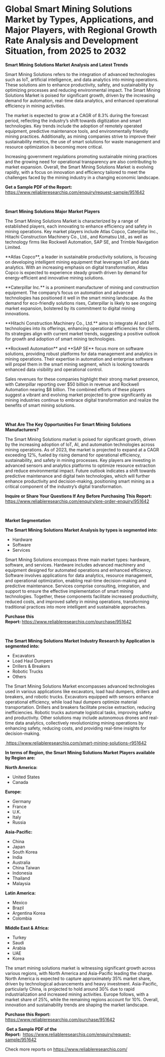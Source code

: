 <p><h1>Global Smart Mining Solutions Market by Types, Applications, and Major Players, with Regional Growth Rate Analysis and Development Situation, from 2025 to 2032</h1></p><p><strong>Smart Mining Solutions Market Analysis and Latest Trends</strong></p>
<p><p>Smart Mining Solutions refers to the integration of advanced technologies such as IoT, artificial intelligence, and data analytics into mining operations. These solutions aim to enhance productivity, safety, and sustainability by optimizing processes and reducing environmental impact. The Smart Mining Solutions Market is poised for significant growth, driven by the increasing demand for automation, real-time data analytics, and enhanced operational efficiency in mining activities.</p><p>The market is expected to grow at a CAGR of 8.3% during the forecast period, reflecting the industry’s shift towards digitization and smart technologies. Key trends include the adoption of remotely operated equipment, predictive maintenance tools, and environmentally friendly mining practices. Additionally, as mining companies strive to improve their sustainability metrics, the use of smart solutions for waste management and resource optimization is becoming more critical. </p><p>Increasing government regulations promoting sustainable mining practices and the growing need for operational transparency are also contributing to market expansion. Overall, the Smart Mining Solutions Market is evolving rapidly, with a focus on innovation and efficiency tailored to meet the challenges faced by the mining industry in a changing economic landscape.</p></p>
<p><strong>Get a Sample PDF of the Report:&nbsp;</strong> <a href="https://www.reliableresearchiq.com/enquiry/request-sample/951642?utm_campaign=3007&utm_medium=2&utm_source=Github&utm_content=ia&utm_term=06032025&utm_id=smart-mining-solutions">https://www.reliableresearchiq.com/enquiry/request-sample/951642</a></p>
<p>&nbsp;</p>
<p><strong>Smart Mining Solutions Major Market Players</strong></p>
<p><p>The Smart Mining Solutions Market is characterized by a range of established players, each innovating to enhance efficiency and safety in mining operations. Key market players include Atlas Copco, Caterpillar Inc., Hitachi Construction Machinery Co., Ltd., and Komatsu Ltd., as well as technology firms like Rockwell Automation, SAP SE, and Trimble Navigation Limited.</p><p>**Atlas Copco**, a leader in sustainable productivity solutions, is focusing on developing intelligent mining equipment that leverages IoT and data analytics. With an increasing emphasis on digital transformation, Atlas Copco is expected to experience steady growth driven by demand for energy-efficient and innovative mining solutions.</p><p>**Caterpillar Inc.** is a prominent manufacturer of mining and construction equipment. The company’s focus on automation and advanced technologies has positioned it well in the smart mining landscape. As the demand for eco-friendly solutions rises, Caterpillar is likely to see ongoing market expansion, bolstered by its commitment to digital mining innovations.</p><p>**Hitachi Construction Machinery Co., Ltd.** aims to integrate AI and IoT technologies into its offerings, enhancing operational efficiencies for clients. Its strategies align with current market trends, suggesting a positive outlook for growth and adoption of smart mining technologies.</p><p>**Rockwell Automation** and **SAP SE** focus more on software solutions, providing robust platforms for data management and analytics in mining operations. Their expertise in automation and enterprise software will propel them in the smart mining segment, which is looking towards enhanced data visibility and operational control.</p><p>Sales revenues for these companies highlight their strong market presence, with Caterpillar reporting over $50 billion in revenue and Rockwell Automation nearing $8 billion. The combined efforts of these players suggest a vibrant and evolving market projected to grow significantly as mining industries continue to embrace digital transformation and realize the benefits of smart mining solutions.</p></p>
<p>&nbsp;</p>
<p><strong>What Are The Key Opportunities For Smart Mining Solutions Manufacturers?</strong></p>
<p><p>The Smart Mining Solutions market is poised for significant growth, driven by the increasing adoption of IoT, AI, and automation technologies across mining operations. As of 2023, the market is projected to expand at a CAGR exceeding 12%, fueled by rising demand for operational efficiency, sustainability, and safety in mining processes. Key players are investing in advanced sensors and analytics platforms to optimize resource extraction and reduce environmental impact. Future outlook indicates a shift towards predictive maintenance and digital twin technologies, which will further enhance productivity and decision-making, positioning smart mining as a critical component of the industry’s digital transformation.</p></p>
<p><strong>Inquire or Share Your Questions If Any Before Purchasing This Report:</strong> <a href="https://www.reliableresearchiq.com/enquiry/pre-order-enquiry/951642?utm_campaign=3007&utm_medium=2&utm_source=Github&utm_content=ia&utm_term=06032025&utm_id=smart-mining-solutions">https://www.reliableresearchiq.com/enquiry/pre-order-enquiry/951642</a></p>
<p>&nbsp;</p>
<p><strong>Market Segmentation</strong></p>
<p><strong>The Smart Mining Solutions Market Analysis by types is segmented into:</strong></p>
<p><ul><li>Hardware</li><li>Software</li><li>Services</li></ul></p>
<p><p>Smart Mining Solutions encompass three main market types: hardware, software, and services. Hardware includes advanced machinery and equipment designed for automated operations and enhanced efficiency. Software involves applications for data analytics, resource management, and operational optimization, enabling real-time decision-making and predictive maintenance. Services comprise consulting, integration, and support to ensure the effective implementation of smart mining technologies. Together, these components facilitate increased productivity, reduced costs, and improved safety in mining operations, transforming traditional practices into more intelligent and sustainable approaches.</p></p>
<p><strong>Purchase this Report:&nbsp;</strong><a href="https://www.reliableresearchiq.com/purchase/951642?utm_campaign=3007&utm_medium=2&utm_source=Github&utm_content=ia&utm_term=06032025&utm_id=smart-mining-solutions">https://www.reliableresearchiq.com/purchase/951642</a></p>
<p>&nbsp;</p>
<p><strong>The Smart Mining Solutions Market Industry Research by Application is segmented into:</strong></p>
<p><ul><li>Excavators</li><li>Load Haul Dumpers</li><li>Drillers & Breakers</li><li>Robotic Trucks</li><li>Others</li></ul></p>
<p><p>The Smart Mining Solutions Market encompasses advanced technologies used in various applications like excavators, load haul dumpers, drillers and breakers, and robotic trucks. Excavators equipped with sensors enhance operational efficiency, while load haul dumpers optimize material transportation. Drillers and breakers facilitate precise extraction, reducing inefficiencies. Robotic trucks automate logistical tasks, improving safety and productivity. Other solutions may include autonomous drones and real-time data analytics, collectively revolutionizing mining operations by enhancing safety, reducing costs, and providing real-time insights for decision-making.</p></p>
<p><a href="https://www.reliableresearchiq.com/smart-mining-solutions-r951642?utm_campaign=3007&utm_medium=2&utm_source=Github&utm_content=ia&utm_term=06032025&utm_id=smart-mining-solutions">&nbsp;https://www.reliableresearchiq.com/smart-mining-solutions-r951642</a></p>
<p><strong>In terms of Region, the Smart Mining Solutions Market Players available by Region are:</strong></p>
<p>
    <p> <strong> North America: </strong>
        <ul>
            <li>United States</li>
            <li>Canada</li>
        </ul>
        </p> 
    <p> <strong> Europe: </strong>
        <ul>
            <li>Germany</li>
            <li>France</li>
            <li>U.K.</li>
            <li>Italy</li>
            <li>Russia</li>
        </ul>
        </p> 
    <p> <strong> Asia-Pacific: </strong>
        <ul>
            <li>China</li>
            <li>Japan</li>
            <li>South Korea</li>
            <li>India</li>
            <li>Australia</li>
            <li>China Taiwan</li>
            <li>Indonesia</li>
            <li>Thailand</li>
            <li>Malaysia</li>
        </ul>
        </p> 
    <p> <strong> Latin America: </strong>
        <ul>
            <li>Mexico</li>
            <li>Brazil</li>
            <li>Argentina Korea</li>
            <li>Colombia</li>
        </ul>
        </p> 
    <p> <strong> Middle East & Africa: </strong>
        <ul>
            <li>Turkey</li>
            <li>Saudi</li>
            <li>Arabia</li>
            <li>UAE</li>
            <li>Korea</li>
        </ul>
    </p>
    </p>
<p><p>The smart mining solutions market is witnessing significant growth across various regions, with North America and Asia-Pacific leading the charge. North America is expected to capture approximately 35% market share, driven by technological advancements and heavy investment. Asia-Pacific, particularly China, is projected to hold around 30% due to rapid industrialization and increased mining activities. Europe follows, with a market share of 25%, while the remaining regions account for 10%. Overall, innovation and sustainability trends are shaping the market landscape.</p></p>
<p><strong>Purchase this Report: </strong><a href="https://www.reliableresearchiq.com/purchase/951642?utm_campaign=3007&utm_medium=2&utm_source=Github&utm_content=ia&utm_term=06032025&utm_id=smart-mining-solutions">https://www.reliableresearchiq.com/purchase/951642</a></p>
<p>&nbsp;<strong>Get a Sample PDF of the Report:&nbsp;&nbsp;</strong><a href="https://www.reliableresearchiq.com/enquiry/request-sample/951642?utm_campaign=3007&utm_medium=2&utm_source=Github&utm_content=ia&utm_term=06032025&utm_id=smart-mining-solutions">https://www.reliableresearchiq.com/enquiry/request-sample/951642</a></p>
<p><strong></strong></p>
<p>Check more reports on <a href="https://www.reliableresearchiq.com/?utm_campaign=3007&utm_medium=2&utm_source=Github&utm_content=ia&utm_term=06032025&utm_id=smart-mining-solutions">https://www.reliableresearchiq.com/</a></p>